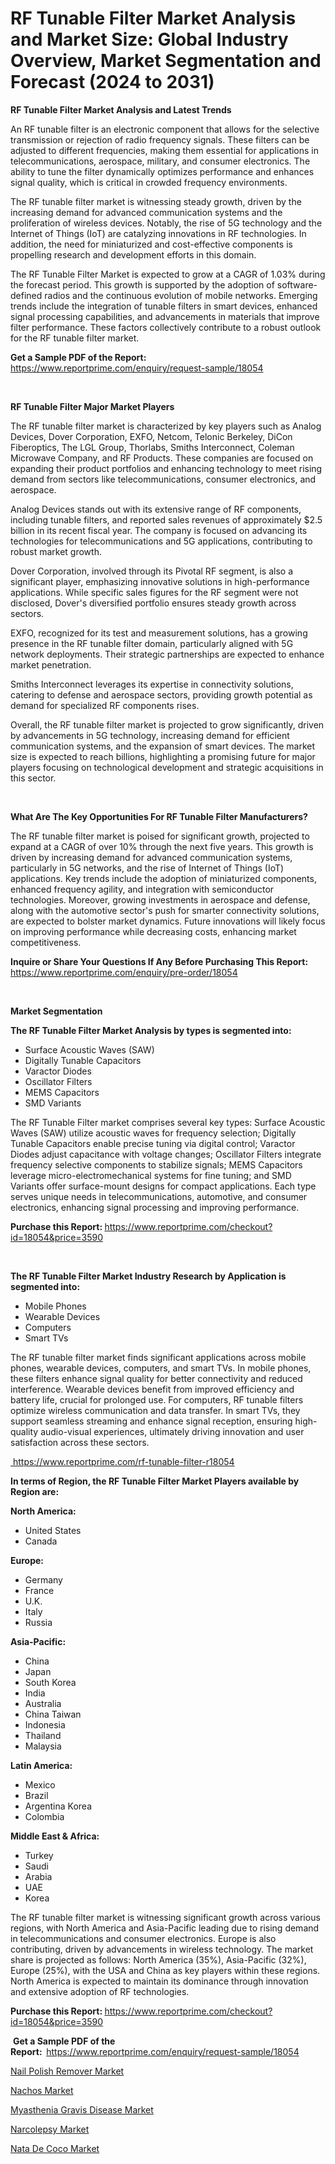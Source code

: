 <p><h1>RF Tunable Filter Market Analysis and Market Size: Global Industry Overview, Market Segmentation and Forecast (2024 to 2031)</h1></p><p><strong>RF Tunable Filter Market Analysis and Latest Trends</strong></p>
<p><p>An RF tunable filter is an electronic component that allows for the selective transmission or rejection of radio frequency signals. These filters can be adjusted to different frequencies, making them essential for applications in telecommunications, aerospace, military, and consumer electronics. The ability to tune the filter dynamically optimizes performance and enhances signal quality, which is critical in crowded frequency environments.</p><p>The RF tunable filter market is witnessing steady growth, driven by the increasing demand for advanced communication systems and the proliferation of wireless devices. Notably, the rise of 5G technology and the Internet of Things (IoT) are catalyzing innovations in RF technologies. In addition, the need for miniaturized and cost-effective components is propelling research and development efforts in this domain.</p><p>The RF Tunable Filter Market is expected to grow at a CAGR of 1.03% during the forecast period. This growth is supported by the adoption of software-defined radios and the continuous evolution of mobile networks. Emerging trends include the integration of tunable filters in smart devices, enhanced signal processing capabilities, and advancements in materials that improve filter performance. These factors collectively contribute to a robust outlook for the RF tunable filter market.</p></p>
<p><strong>Get a Sample PDF of the Report:&nbsp;</strong> <a href="https://www.reportprime.com/enquiry/request-sample/18054?utm_campaign=1944&utm_medium=2&utm_source=Github&utm_content=ia&utm_term=24122024&utm_id=rf-tunable-filter">https://www.reportprime.com/enquiry/request-sample/18054</a></p>
<p>&nbsp;</p>
<p><strong>RF Tunable Filter Major Market Players</strong></p>
<p><p>The RF tunable filter market is characterized by key players such as Analog Devices, Dover Corporation, EXFO, Netcom, Telonic Berkeley, DiCon Fiberoptics, The LGL Group, Thorlabs, Smiths Interconnect, Coleman Microwave Company, and RF Products. These companies are focused on expanding their product portfolios and enhancing technology to meet rising demand from sectors like telecommunications, consumer electronics, and aerospace.</p><p>Analog Devices stands out with its extensive range of RF components, including tunable filters, and reported sales revenues of approximately $2.5 billion in its recent fiscal year. The company is focused on advancing its technologies for telecommunications and 5G applications, contributing to robust market growth.</p><p>Dover Corporation, involved through its Pivotal RF segment, is also a significant player, emphasizing innovative solutions in high-performance applications. While specific sales figures for the RF segment were not disclosed, Dover's diversified portfolio ensures steady growth across sectors.</p><p>EXFO, recognized for its test and measurement solutions, has a growing presence in the RF tunable filter domain, particularly aligned with 5G network deployments. Their strategic partnerships are expected to enhance market penetration.</p><p>Smiths Interconnect leverages its expertise in connectivity solutions, catering to defense and aerospace sectors, providing growth potential as demand for specialized RF components rises.</p><p>Overall, the RF tunable filter market is projected to grow significantly, driven by advancements in 5G technology, increasing demand for efficient communication systems, and the expansion of smart devices. The market size is expected to reach billions, highlighting a promising future for major players focusing on technological development and strategic acquisitions in this sector.</p></p>
<p>&nbsp;</p>
<p><strong>What Are The Key Opportunities For RF Tunable Filter Manufacturers?</strong></p>
<p><p>The RF tunable filter market is poised for significant growth, projected to expand at a CAGR of over 10% through the next five years. This growth is driven by increasing demand for advanced communication systems, particularly in 5G networks, and the rise of Internet of Things (IoT) applications. Key trends include the adoption of miniaturized components, enhanced frequency agility, and integration with semiconductor technologies. Moreover, growing investments in aerospace and defense, along with the automotive sector's push for smarter connectivity solutions, are expected to bolster market dynamics. Future innovations will likely focus on improving performance while decreasing costs, enhancing market competitiveness.</p></p>
<p><strong>Inquire or Share Your Questions If Any Before Purchasing This Report:</strong> <a href="https://www.reportprime.com/enquiry/pre-order/18054?utm_campaign=1944&utm_medium=2&utm_source=Github&utm_content=ia&utm_term=24122024&utm_id=rf-tunable-filter">https://www.reportprime.com/enquiry/pre-order/18054</a></p>
<p>&nbsp;</p>
<p><strong>Market Segmentation</strong></p>
<p><strong>The RF Tunable Filter Market Analysis by types is segmented into:</strong></p>
<p><ul><li>Surface Acoustic Waves (SAW)</li><li>Digitally Tunable Capacitors</li><li>Varactor Diodes</li><li>Oscillator Filters</li><li>MEMS Capacitors</li><li>SMD Variants</li></ul></p>
<p><p>The RF Tunable Filter market comprises several key types: Surface Acoustic Waves (SAW) utilize acoustic waves for frequency selection; Digitally Tunable Capacitors enable precise tuning via digital control; Varactor Diodes adjust capacitance with voltage changes; Oscillator Filters integrate frequency selective components to stabilize signals; MEMS Capacitors leverage micro-electromechanical systems for fine tuning; and SMD Variants offer surface-mount designs for compact applications. Each type serves unique needs in telecommunications, automotive, and consumer electronics, enhancing signal processing and improving performance.</p></p>
<p><strong>Purchase this Report:&nbsp;</strong><a href="https://www.reportprime.com/checkout?id=18054&price=3590&utm_campaign=1944&utm_medium=2&utm_source=Github&utm_content=ia&utm_term=24122024&utm_id=rf-tunable-filter">https://www.reportprime.com/checkout?id=18054&price=3590</a></p>
<p>&nbsp;</p>
<p><strong>The RF Tunable Filter Market Industry Research by Application is segmented into:</strong></p>
<p><ul><li>Mobile Phones</li><li>Wearable Devices</li><li>Computers</li><li>Smart TVs</li></ul></p>
<p><p>The RF tunable filter market finds significant applications across mobile phones, wearable devices, computers, and smart TVs. In mobile phones, these filters enhance signal quality for better connectivity and reduced interference. Wearable devices benefit from improved efficiency and battery life, crucial for prolonged use. For computers, RF tunable filters optimize wireless communication and data transfer. In smart TVs, they support seamless streaming and enhance signal reception, ensuring high-quality audio-visual experiences, ultimately driving innovation and user satisfaction across these sectors.</p></p>
<p><a href="https://www.reportprime.com/rf-tunable-filter-r18054?utm_campaign=1944&utm_medium=2&utm_source=Github&utm_content=ia&utm_term=24122024&utm_id=rf-tunable-filter">&nbsp;https://www.reportprime.com/rf-tunable-filter-r18054</a></p>
<p><strong>In terms of Region, the RF Tunable Filter Market Players available by Region are:</strong></p>
<p>
    <p> <strong> North America: </strong>
        <ul>
            <li>United States</li>
            <li>Canada</li>
        </ul>
        </p> 
    <p> <strong> Europe: </strong>
        <ul>
            <li>Germany</li>
            <li>France</li>
            <li>U.K.</li>
            <li>Italy</li>
            <li>Russia</li>
        </ul>
        </p> 
    <p> <strong> Asia-Pacific: </strong>
        <ul>
            <li>China</li>
            <li>Japan</li>
            <li>South Korea</li>
            <li>India</li>
            <li>Australia</li>
            <li>China Taiwan</li>
            <li>Indonesia</li>
            <li>Thailand</li>
            <li>Malaysia</li>
        </ul>
        </p> 
    <p> <strong> Latin America: </strong>
        <ul>
            <li>Mexico</li>
            <li>Brazil</li>
            <li>Argentina Korea</li>
            <li>Colombia</li>
        </ul>
        </p> 
    <p> <strong> Middle East & Africa: </strong>
        <ul>
            <li>Turkey</li>
            <li>Saudi</li>
            <li>Arabia</li>
            <li>UAE</li>
            <li>Korea</li>
        </ul>
    </p>
    </p>
<p><p>The RF tunable filter market is witnessing significant growth across various regions, with North America and Asia-Pacific leading due to rising demand in telecommunications and consumer electronics. Europe is also contributing, driven by advancements in wireless technology. The market share is projected as follows: North America (35%), Asia-Pacific (32%), Europe (25%), with the USA and China as key players within these regions. North America is expected to maintain its dominance through innovation and extensive adoption of RF technologies.</p></p>
<p><strong>Purchase this Report: </strong><a href="https://www.reportprime.com/checkout?id=18054&price=3590&utm_campaign=1944&utm_medium=2&utm_source=Github&utm_content=ia&utm_term=24122024&utm_id=rf-tunable-filter">https://www.reportprime.com/checkout?id=18054&price=3590</a></p>
<p>&nbsp;<strong>Get a Sample PDF of the Report:&nbsp;&nbsp;</strong><a href="https://www.reportprime.com/enquiry/request-sample/18054?utm_campaign=1944&utm_medium=2&utm_source=Github&utm_content=ia&utm_term=24122024&utm_id=rf-tunable-filter">https://www.reportprime.com/enquiry/request-sample/18054</a></p>
<p><strong></strong></p>
<p><p><a href="https://www.linkedin.com/pulse/nail-polish-removermarketinsightsmarketsizeandgrowthprospectswithanestimatedcagrof124from2024to2031-pdjjf?utm_campaign=1944&utm_medium=2&utm_source=Github&utm_content=ia&utm_term=24122024&utm_id=rf-tunable-filter">Nail Polish Remover Market</a></p><p><a href="https://www.linkedin.com/pulse/future-growth-revenue-analysis-nachos-market-92-cagr-from-ozxve?utm_campaign=1944&utm_medium=2&utm_source=Github&utm_content=ia&utm_term=24122024&utm_id=rf-tunable-filter">Nachos Market</a></p><p><a href="https://www.linkedin.com/pulse/theglobal-myasthenia-gravis-disease-market-sizeenormousand-9kcuf?utm_campaign=1944&utm_medium=2&utm_source=Github&utm_content=ia&utm_term=24122024&utm_id=rf-tunable-filter">Myasthenia Gravis Disease Market</a></p><p><a href="https://www.linkedin.com/pulse/comprehensive-analysis-narcolepsy-market-20242031-projected-itetf?utm_campaign=1944&utm_medium=2&utm_source=Github&utm_content=ia&utm_term=24122024&utm_id=rf-tunable-filter">Narcolepsy Market</a></p><p><a href="https://www.linkedin.com/pulse/comprehensive-evaluation-nata-de-coco-market-size-anticipating-mbgoe?utm_campaign=1944&utm_medium=2&utm_source=Github&utm_content=ia&utm_term=24122024&utm_id=rf-tunable-filter">Nata De Coco Market</a></p></p>